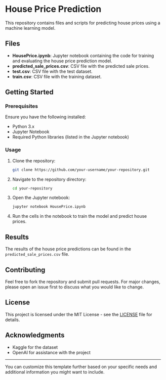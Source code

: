 # House Price Prediction

This repository contains files and scripts for predicting house prices using a machine learning model.

## Files

- **HousePrice.ipynb**: Jupyter notebook containing the code for training and evaluating the house price prediction model.
- **predicted_sale_prices.csv**: CSV file with the predicted sale prices.
- **test.csv**: CSV file with the test dataset.
- **train.csv**: CSV file with the training dataset.

## Getting Started

### Prerequisites

Ensure you have the following installed:

- Python 3.x
- Jupyter Notebook
- Required Python libraries (listed in the Jupyter notebook)

### Usage

1. Clone the repository:
   ```bash
   git clone https://github.com/your-username/your-repository.git
   ```
2. Navigate to the repository directory:
   ```bash
   cd your-repository
   ```
3. Open the Jupyter notebook:
   ```bash
   jupyter notebook HousePrice.ipynb
   ```
4. Run the cells in the notebook to train the model and predict house prices.

## Results

The results of the house price predictions can be found in the `predicted_sale_prices.csv` file.

## Contributing

Feel free to fork the repository and submit pull requests. For major changes, please open an issue first to discuss what you would like to change.

## License

This project is licensed under the MIT License - see the [LICENSE](LICENSE) file for details.

## Acknowledgments

- Kaggle for the dataset
- OpenAI for assistance with the project

---

You can customize this template further based on your specific needs and additional information you might want to include.
